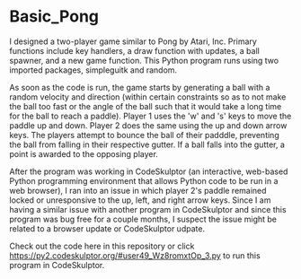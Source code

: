 # Basic_Pong
I designed a two-player game similar to Pong by Atari, Inc.  Primary functions include key handlers, a draw function with updates, a ball spawner, and a new game function.  This Python program runs using two imported packages, simpleguitk and random.
        
As soon as the code is run, the game starts by generating a ball with a random velocity and direction (within certain constraints so as to not make the ball too fast or the angle of the ball such that it would take a long time for the ball to reach a paddle).  Player 1 uses the 'w' and 's' keys to move the paddle up and down.  Player 2 does the same using the up and down arrow keys.  The players attempt to bounce the ball of their padddle, preventing the ball from falling in their respective gutter.  If a ball falls into the gutter, a point is awarded to the opposing player.
        
After the program was working in CodeSkulptor (an interactive, web-based Python programming environment that allows Python code to be run in a web browser), I ran into an issue in which player 2's paddle remained locked or unresponsive to the up, left, and right arrow keys.  Since I am having a similar issue with another program in CodeSkulptor and since this program was bug free for a couple months, I suspect the issue might be related to a browser update or CodeSkulptor udpate.
        
Check out the code here in this repository or click https://py2.codeskulptor.org/#user49_Wz8romxtOp_3.py to run this program in CodeSkulptor.
